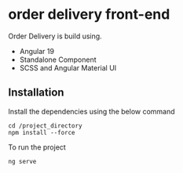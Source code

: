 # order delivery front-end
Order Delivery is build using.
- Angular 19
- Standalone Component
- SCSS and Angular Material UI

## Installation
Install the dependencies using the below command

```
cd /project_directory
npm install --force
```
To run the project
```
ng serve
```
```sh
